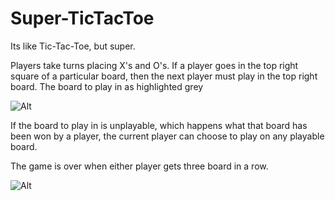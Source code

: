 # Super-TicTacToe
Its like Tic-Tac-Toe, but super.

Players take turns placing X's and O's.
If a player goes in the top right square of a particular board, then the next player must play in the top right board.
The board to play in as highlighted grey

![Alt](/blob/master/screenshot1.png?raw=true)

If the board to play in is unplayable, which happens what that board has been won by a player, the current player can choose to play on any playable board.

The game is over when either player gets three board in a row.


![Alt](/blob/master/screenshot2.png?raw=true)